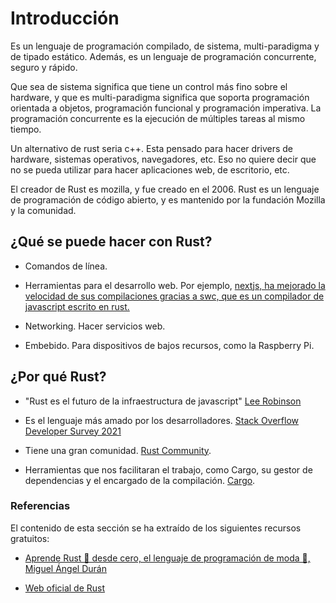 # Introducción

Es un lenguaje de programación compilado, de sistema, multi-paradigma y de tipado estático. Además, es un lenguaje de programación concurrente, seguro y rápido.

Que sea de sistema significa que tiene un control más fino sobre el hardware, y que es multi-paradigma significa que soporta programación orientada a objetos, programación funcional y programación imperativa.
La programación concurrente es la ejecución de múltiples tareas al mismo tiempo.

Un alternativo de rust seria c++. Esta pensado para hacer drivers de hardware, sistemas operativos, navegadores, etc. Eso no quiere decir que no se pueda utilizar para hacer aplicaciones web, de escritorio, etc.

El creador de Rust es mozilla, y fue creado en el 2006. Rust es un lenguaje de programación de código abierto, y es mantenido por la fundación Mozilla y la comunidad.

## ¿Qué se puede hacer con Rust?

- Comandos de línea.

- Herramientas para el desarrollo web. Por ejemplo, [nextjs, ha mejorado la velocidad de sus compilaciones gracias a swc, que es un compilador de javascript escrito en rust.](https://nextjs.org/blog/next-12#faster-builds-and-fast-refresh-with-rust-compiler)

- Networking. Hacer servicios web.

- Embebido. Para dispositivos de bajos recursos, como la Raspberry Pi.

## ¿Por qué Rust?

- "Rust es el futuro de la infraestructura de javascript" [Lee Robinson](https://leerob.io/blog/rust)

- Es el lenguaje más amado por los desarrolladores. [Stack Overflow Developer Survey 2021](https://insights.stackoverflow.com/survey/2021#technology-most-loved-dreaded-and-wanted)

- Tiene una gran comunidad. [Rust Community](https://www.rust-lang.org/community).

- Herramientas que nos facilitaran el trabajo, como Cargo, su gestor de dependencias y el encargado de la compilación. [Cargo](https://doc.rust-lang.org/cargo/).

### Referencias

El contenido de esta sección se ha extraído de los siguientes recursos gratuitos:

- [Aprende Rust 🦀 desde cero, el lenguaje de programación de moda 🚀, Miguel Ángel Durán](https://www.youtube.com/watch?v=WMeM7-JswKQ)

- [Web oficial de Rust](https://www.rust-lang.org/)
